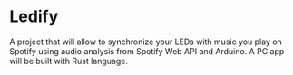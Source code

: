 # Ledify
A project that will allow to synchronize your LEDs with music you play on Spotify using audio analysis from Spotify Web API and Arduino. A PC app will be built with Rust language.
